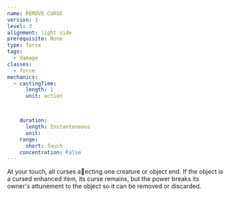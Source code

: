 ```yaml
---
name: REMOVE CURSE
version: 1
level: 3
alignment: light side
prerequisite: None
type: force
tags:
  - damage
classes:
  - force
mechanics:
  - castingTime:
      length: 1
      unit: action



    duration:
      length: Instantaneous
      unit: 
    range:
      short: Touch
    concentration: False
---
```

At your touch, all curses a􀃠ecting one creature or
object end. If the object is a cursed enhanced item, its
curse remains, but the power breaks its owner's
attunement to the object so it can be removed or
discarded.

    